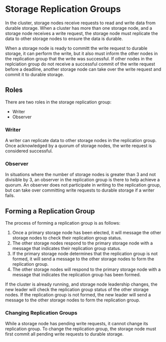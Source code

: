 # Storage Replication Groups

In the cluster, storage nodes receive requests to read and write data from durable storage. When a cluster has more than one storage node, and a storage node receives a write request, the storage node must replicate the data to other storage nodes to ensure the data is durable.

When a storage node is ready to committ the write request to durable storage, it can perform the write, but it also must inform the other nodes in the replication group that the write was successful. If other nodes in the replciation group do not receive a successful commit of the write request before a deadline, another storage node can take over the write request and commit it to durable storage.

## Roles

There are two roles in the storage replication group:

* Writer
* Observer

### Writer

A writer can replicate data to other storage nodes in the replication group. Once acknowledged by a quorum of storage nodes, the write request is considered successful.

### Observer

In situations where the number of storage nodes is greater than 3 and not divisible by 3, an observer in the replication group is there to help achieve a quorum. An observer does not participate in writing to the replication group, but can take over committing write requests to durable storage if a writer fails.

## Forming a Replication Group

The process of forming a replication group is as follows:

1. Once a primary storage node has been elected, it will message the other 
storage nodes to check their replication group status.
2. The other storage nodes respond to the primary storage node with a message that indicates their replication group status.
3. If the primary storage node determines that the replication group is not formed, it will send a message to the other storage nodes to form the replication group.
4. The other storage nodes will respond to the primary storage node with a message that indicates the replication group has been formed.

If the cluster is already running, and storage node leadership changes, the new leader will check the replication group status of the other storage nodes. If the replication group is not formed, the new leader will send a message to the other storage nodes to form the replication group.

### Changing Replication Groups

While a storage node has pending write requests, it cannot change its replication group. To change the replication group, the storage node must first commit all pending write requests to durable storage.

